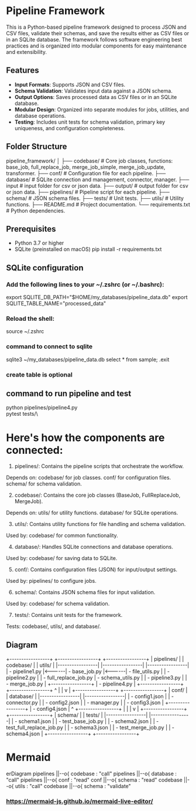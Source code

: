 # Pipeline Framework

This is a Python-based pipeline framework designed to process JSON and CSV files, validate their schemas, and save the results either as CSV files or in an SQLite database. The framework follows software engineering best practices and is organized into modular components for easy maintenance and extensibility.

## Features
- **Input Formats**: Supports JSON and CSV files.
- **Schema Validation**: Validates input data against a JSON schema.
- **Output Options**: Saves processed data as CSV files or in an SQLite database.
- **Modular Design**: Organized into separate modules for jobs, utilities, and database operations.
- **Testing**: Includes unit tests for schema validation, primary key uniqueness, and configuration completeness.

## Folder Structure
pipeline_framework/
│
├── codebase/ # Core job classes, functions: base_job, full_replace_job, merge_job_simple, merge_job_update, transformer. 
├── conf/ # Configuration file for each pipeline. 
├── database/ # SQLite connection and management, connector, manager. 
├── input # input folder for csv or json data. 
├── output/ # output folder for csv or json data. 
├── pipelines/ # Pipeline script for each pipeline. 
├── schema/ # JSON schema files. 
├── tests/ # Unit tests. 
├── utils/ # Utility functions. 
├── README.md # Project documentation. 
└── requirements.txt # Python dependencies. 

## Prerequisites
- Python 3.7 or higher
- SQLite (preinstalled on macOS)
pip install -r requirements.txt

## SQLite configuration
### Add the following lines to your ~/.zshrc (or ~/.bashrc):
export SQLITE_DB_PATH="$HOME/my_databases/pipeline_data.db"
export SQLITE_TABLE_NAME="processed_data"
### Reload the shell:
source ~/.zshrc
### command to connect to sqlite
sqlite3 ~/my_databases/pipeline_data.db
select * from sample;
.exit
### create table is optional

## command to run pipeline and test
python pipelines/pipeline4.py\
pytest tests/\



# Here's how the components are connected:

1. pipelines/: 
Contains the pipeline scripts that orchestrate the workflow.

Depends on:
codebase/ for job classes.
conf/ for configuration files.
schema/ for schema validation.

2. codebase/: 
Contains the core job classes (BaseJob, FullReplaceJob, MergeJob).

Depends on:
utils/ for utility functions.
database/ for SQLite operations.

3. utils/: Contains utility functions for file handling and schema validation.

Used by:
codebase/ for common functionality.

4. database/: 
Handles SQLite connections and database operations.

Used by:
codebase/ for saving data to SQLite.

5. conf/: 
Contains configuration files (JSON) for input/output settings.

Used by:
pipelines/ to configure jobs.

6. schema/: 
Contains JSON schema files for input validation.

Used by:
codebase/ for schema validation.

7. tests/: 
Contains unit tests for the framework.

Tests:
codebase/, utils/, and database/.

## Diagram
+-----------------+       +-----------------+       +-----------------+
|   pipelines/    |       |    codebase/    |       |     utils/      |
|-----------------|       |-----------------|       |-----------------|
| - pipeline1.py  |<------| - base_job.py   |<------| - file_utils.py |
| - pipeline2.py  |       | - full_replace_job.py | - schema_utils.py |
| - pipeline3.py  |       | - merge_job.py  |       +-----------------+
| - pipeline4.py  |       +-----------------+
+-----------------+               ^
        |                         |
        v                         |
+-----------------+       +-----------------+
|     conf/       |       |   database/     |
|-----------------|       |-----------------|
| - config1.json  |       | - connector.py  |
| - config2.json  |       | - manager.py    |
| - config3.json  |       +-----------------+
| - config4.json  |               ^
+-----------------+               |
        |                         |
        v                         |
+-----------------+       +-----------------+
|    schema/      |       |     tests/      |
|-----------------|       |-----------------|
| - schema1.json  |       | - test_base_job.py |
| - schema2.json  |       | - test_full_replace_job.py |
| - schema3.json  |       | - test_merge_job.py |
| - schema4.json  |       +-----------------+
+-----------------+

# Mermaid
erDiagram
    pipelines ||--o{ codebase : "call"
    pipelines ||--o{ database : "call"
    pipelines ||--o{ conf : "read"
    conf ||--o{ schema : "read"
    codebase ||--o{ utils : "call"
    codebase ||--o{ schema : "validate"
### https://mermaid-js.github.io/mermaid-live-editor/